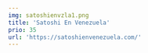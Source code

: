 ```yaml
---
img: satoshienvzla1.png
title: 'Satoshi En Venezuela'
prio: 35
url: 'https://satoshienvenezuela.com/'
---
```











